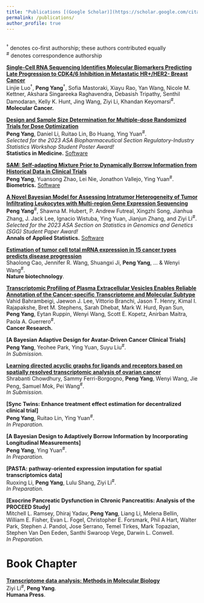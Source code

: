 ```yaml
---
title: "Publications [(Google Scholar)](https://scholar.google.com/citations?user=cfANmpsAAAAJ&hl=en&authuser=1)"
permalink: /publications/
author_profile: true
---
```


<br>
<sup><span>&#8224;</span></sup> denotes co-first authorship; these authors contributed equally <br>
<sup>#</sup> denotes correspondence authorship

<b>[Single-Cell RNA Sequencing Identifies Molecular Biomarkers Predicting Late Progression to CDK4/6 Inhibition in Metastatic HR+/HER2- Breast Cancer](https://molecular-cancer.biomedcentral.com/articles/10.1186/s12943-025-02226-9)</b> <br> 
Linjie Luo<sup><span>&#8224;</span></sup>, <b>Peng Yang</b><sup><span>&#8224;</span></sup>, Sofia Mastoraki, Xiayu Rao, Yan Wang, Nicole M. Kettner, Akshara Singareeka Raghavendra, Debasish Tripathy, Senthil Damodaran, Kelly K. Hunt, Jing Wang, Ziyi Li, Khandan Keyomarsi<sup>#</sup>. <br> 
<b> Molecular Cancer.</b>

<b>[Design and Sample Size Determination for Multiple-dose Randomized Trials for Dose Optimization](https://onlinelibrary.wiley.com/doi/10.1002/sim.10093)</b> <br> 
<b>Peng Yang</b>, Daniel Li, Ruitao Lin, Bo Huang, Ying Yuan<sup>#</sup>. <br> 
<i>Selected for the 2023 ASA Biopharmaceutical Section Regulatory-Industry Statistics Workshop Student Poster Award!</i> <br>
<b>Statistics in Medicine.</b> [Software](https://www.trialdesign.org/one-page-shell.html#MERIT) <br>


<b>[SAM: Self-adapting Mixture Prior to Dynamically Borrow Information from Historical Data in Clinical Trials](https://onlinelibrary.wiley.com/doi/10.1111/biom.13927)</b> <br> 
<b>Peng Yang</b>, Yuansong Zhao, Lei Nie, Jonathon Vallejo, Ying Yuan<sup>#</sup>. <br> 
<b>Biometrics.</b> [Software](https://cran.r-project.org/web/packages/SAMprior/index.html) <br>

<b>[A Novel Bayesian Model for Assessing Intratumor Heterogeneity of Tumor Infiltrating Leukocytes with Multi-region Gene Expression Sequencing](https://projecteuclid.org/journals/annals-of-applied-statistics/volume-18/issue-3/A-novel-Bayesian-model-for-assessing-intratumor-heterogeneity-of-tumor/10.1214/23-AOAS1862.short?tab=ArticleLink)</b> <br> 
<b>Peng Yang</b><sup>#</sup>,  Shawna M. Hubert, P. Andrew Futreal, Xingzhi Song, Jianhua Zhang, J. Jack Lee, Ignacio Wistuba, Ying Yuan, Jianjun Zhang, and Ziyi Li<sup>#</sup>. <br> 
<i>Selected for the 2023 ASA Section on Statistics in Genomics and Genetics (SGG) Student Paper Award!</i> <br>
<b>Annals of Applied Statistics.</b> [Software](https://github.com/pengyang0411/ICeITH) <br>


<b>[Estimation of tumor cell total mRNA expression in 15 cancer types predicts disease progression](https://www.nature.com/articles/s41587-022-01342-x)</b> <br> 
Shaolong Cao, Jennifer R. Wang, Shuangxi Ji, <b>Peng Yang</b>, ... & Wenyi Wang<sup>#</sup>. <br> 
<b>Nature biotechnology</b>. 

<b>[Transcriptomic Profiling of Plasma Extracellular Vesicles Enables Reliable Annotation of the Cancer-specific Transcriptome and Molecular Subtype](https://doi.org/10.1158/0008-5472.CAN-23-4070)</b> <br> 
Vahid Bahrambeigi, Jaewon J. Lee, Vittorio Branchi, Jason T. Henry, Kimal I. Rajapakshe, Bret M. Stephens, Sarah Dhebat, Mark W. Hurd, Ryan Sun, <b>Peng Yang</b>, Eytan Ruppin, Wenyi Wang, Scott E. Kopetz, Anirban Maitra, Paola A. Guerrero<sup>#</sup>. <br> 
<b>Cancer Research.</b>

<b>[A Bayesian Adaptive Design for Avatar-Driven Cancer Clinical Trials]</b> <br> 
<b>Peng Yang</b>, Yeohee Park, Ying Yuan, Suyu Liu<sup>#</sup>. <br> 
<i>In Submission.</i>


<b>[Learning directed acyclic graphs for ligands and receptors based on spatially resolved transcriptomic analysis of ovarian cancer](https://www.biorxiv.org/content/10.1101/2021.08.03.454931v1.abstract)</b> <br> 
Shrabanti Chowdhury, Sammy Ferri-Borgogno, <b>Peng Yang</b>, Wenyi Wang, Jie Peng, Samuel Mok, Pei Wang<sup>#</sup>. <br> 
<i>In Submission.</i>

<b>[Sync Twins: Enhance treatment effect estimation for decentralized clinical trial]</b> <br> 
<b>Peng Yang</b>, Ruitao Lin, Ying Yuan<sup>#</sup>. <br> 
<i>In Preparation.</i>

<b>[A Bayesian Design to Adaptively Borrow Information by Incorporating Longitudinal Measurements]</b> <br> 
<b>Peng Yang</b>, Ying Yuan<sup>#</sup>. <br> 
<i>In Preparation.</i>

<b>[PASTA: pathway-oriented expression imputation for spatial transcriptomics data]</b> <br> 
Ruoxing Li, <b>Peng Yang</b>, Lulu Shang, Ziyi Li<sup>#</sup>. <br> 
<i>In Preparation.</i>

<b>[Exocrine Pancreatic Dysfunction in Chronic Pancreatitis: Analysis of the PROCEED Study]</b> <br> 
Mitchell L. Ramsey, Dhiraj Yadav, <b>Peng Yang</b>, Liang Li, Melena Bellin, William E. Fisher, Evan L. Fogel, Christopher E. Forsmark, Phil A Hart, Walter Park, Stephen J. Pandol, Jose Serrano, Temel Tirkes, Mark Topazian, Stephen Van Den Eeden, Santhi Swaroop Vege, Darwin L. Conwell. <br> 
<i>In Preparation.</i>


<h1> <b> Book Chapter </b> </h1> 

<b>[Transcriptome data analysis: Methods in Molecular Biology](https://link.springer.com/protocol/10.1007/978-1-0716-3886-6_7)</b> <br> 
Ziyi Li<sup>#</sup>, <b>Peng Yang</b>. <br> 
<b>Humana Press</b>. 
